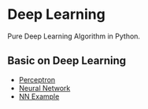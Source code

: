 # Deep Learning
Pure Deep Learning Algorithm in Python.


## Basic on Deep Learning

* [Perceptron](https://github.com/pydemia/DeepLearning/blob/master/scripts/Basics.md#perceptron)
* [Neural Network](https://github.com/pydemia/DeepLearning/blob/master/scripts/Basics.md#neural-network)
* [NN Example](https://github.com/pydemia/DeepLearning/blob/master/scripts/Basics.md#define-a-neural-network-with-2-hidden-layers)
